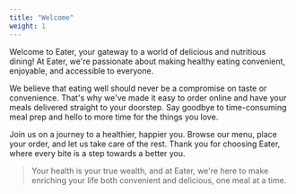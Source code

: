 ```yaml
---
title: "Welcome"
weight: 1
---
```


Welcome to Eater, your gateway to a world of delicious and nutritious dining! At Eater, we're passionate about making healthy eating convenient, enjoyable, and accessible to everyone.


We believe that eating well should never be a compromise on taste or convenience. That's why we've made it easy to order online and have your meals delivered straight to your doorstep. Say goodbye to time-consuming meal prep and hello to more time for the things you love.

Join us on a journey to a healthier, happier you. Browse our menu, place your order, and let us take care of the rest. Thank you for choosing Eater, where every bite is a step towards a better you.


> Your health is your true wealth, and at Eater, we're here to make enriching your life both convenient and delicious, one meal at a time.